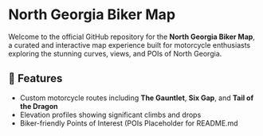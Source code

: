 # North Georgia Biker Map

Welcome to the official GitHub repository for the **North Georgia Biker Map**, a curated and interactive map experience built for motorcycle enthusiasts exploring the stunning curves, views, and POIs of North Georgia.

## 🌄 Features

- Custom motorcycle routes including **The Gauntlet**, **Six Gap**, and **Tail of the Dragon**
- Elevation profiles showing significant climbs and drops
- Biker-friendly Points of Interest (POIs
Placeholder for README.md
